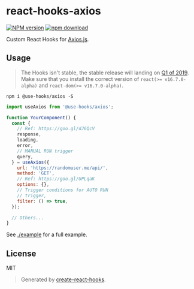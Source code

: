 # react-hooks-axios

[![NPM version][npm-image]][npm-url]
[![npm download][download-image]][download-url]

Custom React Hooks for [Axios.js](https://github.com/axios/axios).

## Usage

>The Hooks isn't stable, the stable release will landing on [Q1 of 2019](https://reactjs.org/blog/2018/11/27/react-16-roadmap.html). Make sure that you install the correct version of `react(>= v16.7.0-alpha)` and `react-dom(>= v16.7.0-alpha)`.

`npm i @use-hooks/axios -S`

```js
import useAxios from '@use-hooks/axios';

function YourComponent() {
  const {
    // Ref: https://goo.gl/dJ6QcV
    response,
    loading,
    error,
    // MANUAL RUN trigger
    query,
  } = useAxios({
    url: 'https://randomuser.me/api/',
    method: 'GET',
    // Ref: https://goo.gl/UPLqaK
    options: {},
    // Trigger conditions for AUTO RUN
    // trigger,
    filter: () => true,
  });

  // Others...
}
```

See [./example](https://github.com/use-hooks/react-hooks-axios/tree/master/example) for a full example.

## License

MIT

> Generated by [create-react-hooks](https://github.com/use-hooks/create-react-hooks).

 [npm-image]: https://img.shields.io/npm/v/@use-hooks/axios.svg?style=flat-square
 [npm-url]: https://npmjs.org/package/@use-hooks/axios
 [download-image]: https://img.shields.io/npm/dm/@use-hooks/axios.svg?style=flat-square
 [download-url]: https://npmjs.org/package/@use-hooks/axios